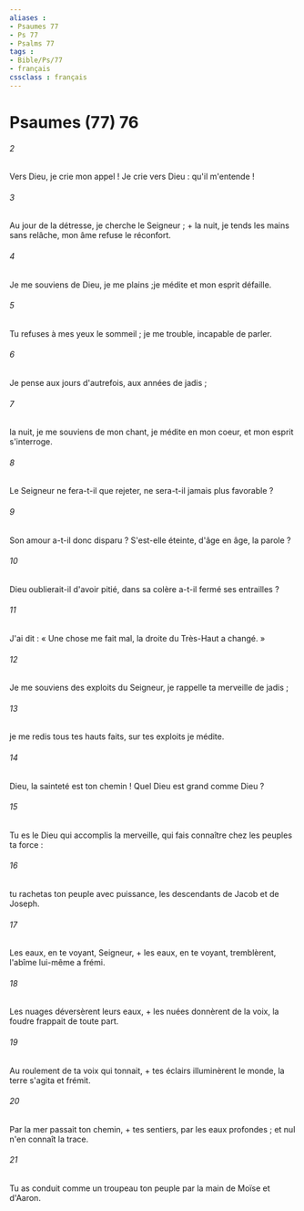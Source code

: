 ```yaml
---
aliases : 
- Psaumes 77
- Ps 77
- Psalms 77
tags : 
- Bible/Ps/77
- français
cssclass : français
---
```


# Psaumes (77) 76

###### 2
Vers Dieu, je crie mon appel ! Je crie vers Dieu : qu'il m'entende !
###### 3
Au jour de la détresse, je cherche le Seigneur ; + la nuit, je tends les mains sans relâche, mon âme refuse le réconfort.
###### 4
Je me souviens de Dieu, je me plains ;je médite et mon esprit défaille.
###### 5
Tu refuses à mes yeux le sommeil ; je me trouble, incapable de parler.
###### 6
Je pense aux jours d'autrefois, aux années de jadis ;
###### 7
la nuit, je me souviens de mon chant, je médite en mon coeur, et mon esprit s'interroge.
###### 8
Le Seigneur ne fera-t-il que rejeter, ne sera-t-il jamais plus favorable ?
###### 9
Son amour a-t-il donc disparu ? S'est-elle éteinte, d'âge en âge, la parole ?
###### 10
Dieu oublierait-il d'avoir pitié, dans sa colère a-t-il fermé ses entrailles ?
###### 11
J'ai dit : « Une chose me fait mal, la droite du Très-Haut a changé. »
###### 12
Je me souviens des exploits du Seigneur, je rappelle ta merveille de jadis ;
###### 13
je me redis tous tes hauts faits, sur tes exploits je médite.
###### 14
Dieu, la sainteté est ton chemin ! Quel Dieu est grand comme Dieu ?
###### 15
Tu es le Dieu qui accomplis la merveille, qui fais connaître chez les peuples ta force :
###### 16
tu rachetas ton peuple avec puissance, les descendants de Jacob et de Joseph.
###### 17
Les eaux, en te voyant, Seigneur, + les eaux, en te voyant, tremblèrent, l'abîme lui-même a frémi.
###### 18
Les nuages déversèrent leurs eaux, + les nuées donnèrent de la voix, la foudre frappait de toute part.
###### 19
Au roulement de ta voix qui tonnait, + tes éclairs illuminèrent le monde, la terre s'agita et frémit.
###### 20
Par la mer passait ton chemin, + tes sentiers, par les eaux profondes ; et nul n'en connaît la trace.
###### 21
Tu as conduit comme un troupeau ton peuple par la main de Moïse et d'Aaron.

